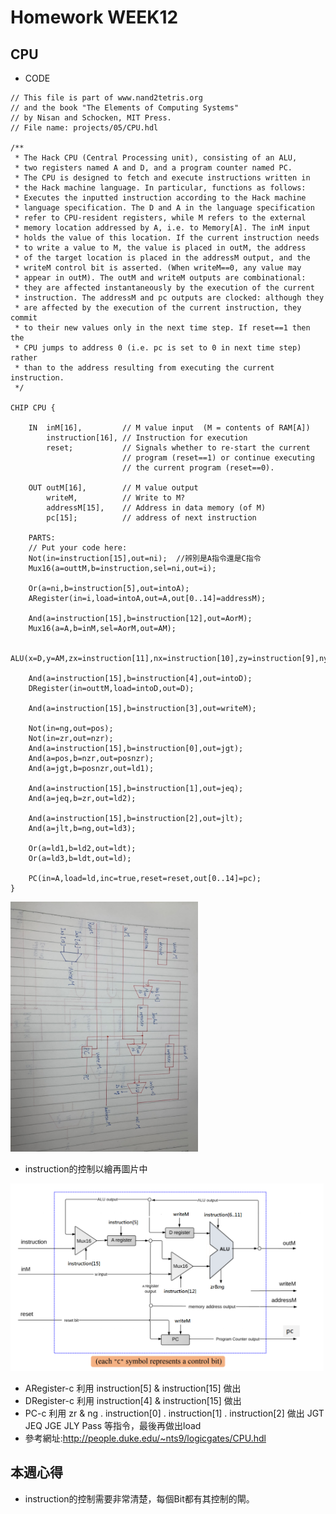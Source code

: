 # Homework WEEK12

## CPU

* CODE

<pre><code>// This file is part of www.nand2tetris.org
// and the book "The Elements of Computing Systems"
// by Nisan and Schocken, MIT Press.
// File name: projects/05/CPU.hdl

/**
 * The Hack CPU (Central Processing unit), consisting of an ALU,
 * two registers named A and D, and a program counter named PC.
 * The CPU is designed to fetch and execute instructions written in 
 * the Hack machine language. In particular, functions as follows:
 * Executes the inputted instruction according to the Hack machine 
 * language specification. The D and A in the language specification
 * refer to CPU-resident registers, while M refers to the external
 * memory location addressed by A, i.e. to Memory[A]. The inM input 
 * holds the value of this location. If the current instruction needs 
 * to write a value to M, the value is placed in outM, the address 
 * of the target location is placed in the addressM output, and the 
 * writeM control bit is asserted. (When writeM==0, any value may 
 * appear in outM). The outM and writeM outputs are combinational: 
 * they are affected instantaneously by the execution of the current 
 * instruction. The addressM and pc outputs are clocked: although they 
 * are affected by the execution of the current instruction, they commit 
 * to their new values only in the next time step. If reset==1 then the 
 * CPU jumps to address 0 (i.e. pc is set to 0 in next time step) rather 
 * than to the address resulting from executing the current instruction. 
 */

CHIP CPU {

    IN  inM[16],         // M value input  (M = contents of RAM[A])
        instruction[16], // Instruction for execution
        reset;           // Signals whether to re-start the current
                         // program (reset==1) or continue executing
                         // the current program (reset==0).

    OUT outM[16],        // M value output
        writeM,          // Write to M? 
        addressM[15],    // Address in data memory (of M)
        pc[15];          // address of next instruction

    PARTS:
    // Put your code here:
    Not(in=instruction[15],out=ni);  //辨別是A指令還是C指令
	Mux16(a=outtM,b=instruction,sel=ni,out=i);

	Or(a=ni,b=instruction[5],out=intoA);
	ARegister(in=i,load=intoA,out=A,out[0..14]=addressM);

	And(a=instruction[15],b=instruction[12],out=AorM);
	Mux16(a=A,b=inM,sel=AorM,out=AM);
	
	ALU(x=D,y=AM,zx=instruction[11],nx=instruction[10],zy=instruction[9],ny=instruction[8],f=instruction[7],no=instruction[6],out=outtM,out=outM,zr=zr,ng=ng);

	And(a=instruction[15],b=instruction[4],out=intoD);
	DRegister(in=outtM,load=intoD,out=D);

	And(a=instruction[15],b=instruction[3],out=writeM);

	Not(in=ng,out=pos);
	Not(in=zr,out=nzr);
	And(a=instruction[15],b=instruction[0],out=jgt);
	And(a=pos,b=nzr,out=posnzr);
	And(a=jgt,b=posnzr,out=ld1);

	And(a=instruction[15],b=instruction[1],out=jeq);
	And(a=jeq,b=zr,out=ld2);

	And(a=instruction[15],b=instruction[2],out=jlt);
	And(a=jlt,b=ng,out=ld3);

	Or(a=ld1,b=ld2,out=ldt);
	Or(a=ld3,b=ldt,out=ld);

	PC(in=A,load=ld,inc=true,reset=reset,out[0..14]=pc);
}</code></pre>

<img src='picture/cpu.jpg' height='400'></img>

* instruction的控制以繪再圖片中

<img src='picture/cpu.png' height='300'></img>

* ARegister-c 利用 instruction[5] & instruction[15] 做出
* DRegister-c 利用 instruction[4] & instruction[15] 做出
* PC-c 利用 zr & ng . instruction[0] . instruction[1] . instruction[2] 做出 JGT JEQ JGE JLY Pass 等指令，最後再做出load
* 參考網址:http://people.duke.edu/~nts9/logicgates/CPU.hdl

## 本週心得
* instruction的控制需要非常清楚，每個Bit都有其控制的閘。